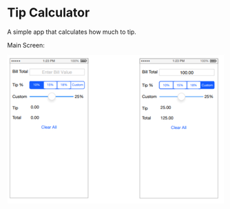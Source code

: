 # Tip Calculator

A simple app that calculates how much to tip.

Main Screen:

![](screenshots/1.PNG)


